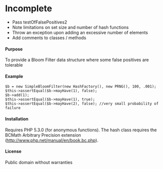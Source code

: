 # Incomplete
* Pass testOfFalsePositives2
* Note limitations on set size and number of hash functions
* Throw an exception upon adding an excessive number of elements
* Add comments to classes / methods

#### Purpose
To provide a Bloom Filter data structure where some false positives are tolerable

#### Example
    $b = new SimpleBloomFilter(new HashFactory(), new PRNG(), 100, .001);
    $this->assertEqual($b->mayHave(1), false);
    $b->add(1);
    $this->assertEqual($b->mayHave(1), true);
    $this->assertEqual($b->mayHave(2), false); //very small probability of failure

#### Installation
Requires PHP 5.3.0 (for anonymous functions).  The hash class requires the BCMath Arbitrary Precision extension (http://www.php.net/manual/en/book.bc.php).

#### License
Public domain without warranties